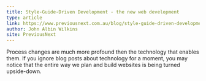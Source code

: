 ```yaml
---
title: Style-Guide-Driven Development - the new web development
type: article
link: https://www.previousnext.com.au/blog/style-guide-driven-development-new-web-development
author: John Albin Wilkins
site: PreviousNext
---
```


Process changes are much more profound then the technology that enables them.
If you ignore blog posts about technology for a moment, you may notice that
the entire way we plan and build websites is being turned upside-down.
